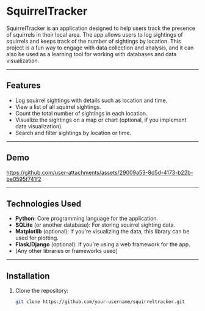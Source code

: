 # SquirrelTracker

SquirrelTracker is an application designed to help users track the presence of squirrels in their local area. The app allows users to log sightings of squirrels and keeps track of the number of sightings by location. This project is a fun way to engage with data collection and analysis, and it can also be used as a learning tool for working with databases and data visualization.

---

## Features

- Log squirrel sightings with details such as location and time.
- View a list of all squirrel sightings.
- Count the total number of sightings in each location.
- Visualize the sightings on a map or chart (optional, if you implement data visualization).
- Search and filter sightings by location or time.

---

## Demo

https://github.com/user-attachments/assets/29009a53-8d5d-4173-b22b-be0595f741f2

---

## Technologies Used

- **Python**: Core programming language for the application.
- **SQLite** (or another database): For storing squirrel sighting data.
- **Matplotlib** (optional): If you're visualizing the data, this library can be used for plotting.
- **Flask/Django** (optional): If you're using a web framework for the app.
- [Any other libraries or frameworks used]

---

## Installation

1. Clone the repository:
   ```bash
   git clone https://github.com/your-username/squirreltracker.git
